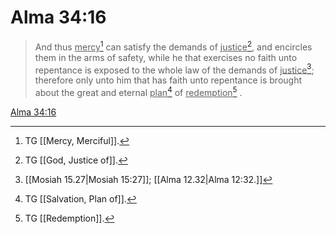 # Alma 34:16

> And thus <u>mercy</u>[^a] can satisfy the demands of <u>justice</u>[^b], and encircles them in the arms of safety, while he that exercises no faith unto repentance is exposed to the whole law of the demands of <u>justice</u>[^c]; therefore only unto him that has faith unto repentance is brought about the great and eternal <u>plan</u>[^d] of <u>redemption</u>[^e] .

[Alma 34:16](https://www.churchofjesuschrist.org/study/scriptures/bofm/alma/34?lang=eng&id=p16#p16)


[^a]: TG [[Mercy, Merciful]].
[^b]: TG [[God, Justice of]].
[^c]: [[Mosiah 15.27|Mosiah 15:27]]; [[Alma 12.32|Alma 12:32.]]
[^d]: TG [[Salvation, Plan of]].
[^e]: TG [[Redemption]].
